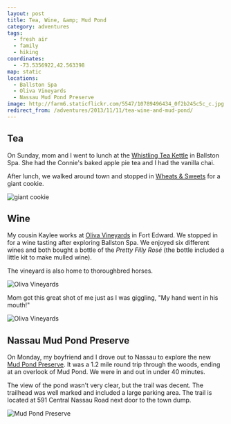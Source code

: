 ```yaml
---
layout: post
title: Tea, Wine, &amp; Mud Pond
category: adventures
tags:
  - fresh air
  - family
  - hiking
coordinates:
  - -73.5356922,42.563398
map: static
locations:
  - Ballston Spa
  - Oliva Vineyards
  - Nassau Mud Pond Preserve
image: http://farm6.staticflickr.com/5547/10789496434_0f2b245c5c_c.jpg
redirect_from: /adventures/2013/11/11/tea-wine-and-mud-pond/
---
```



## Tea

On Sunday, mom and I went to lunch at the [Whistling Tea Kettle](http://www.thewhistlingkettle.com/) in Ballston Spa. She had the Connie's baked apple pie tea and I had the vanilla chai.

After lunch, we walked around town and stopped in [Wheats & Sweets](http://www.wheatsandsweets.com/) for a giant cookie.

<div class="photos">
<img src="http://farm3.staticflickr.com/2817/10789405676_2df4e07fcf_c.jpg" class="img-center" alt="giant cookie">
</div>

## Wine

My cousin Kaylee works at [Oliva Vineyards](http://olivavineyards.com/) in Fort Edward. We stopped in for a wine tasting after exploring Ballston Spa. We enjoyed six different wines and both bought a bottle of the *Pretty Filly Ros&#233;* (the bottle included a little kit to make mulled wine).

The vineyard is also home to thoroughbred horses.

<div class="photos">
<img src="http://farm6.staticflickr.com/5547/10789496434_0f2b245c5c_c.jpg" alt="Oliva Vineyards" class="img-center">
</div>

Mom got this great shot of me just as I was giggling, "My hand went in his mouth!"

<div class="photos">
<img src="http://farm4.staticflickr.com/3729/10789402276_5d1eafcedc_c.jpg" alt="Oliva Vineyards" class="pop-out">
</div>

## Nassau Mud Pond Preserve

On Monday, my boyfriend and I drove out to Nassau to explore the new [Mud Pond Preserve](http://townofnassau.org/content/Parks/View/1). It was a 1.2 mile round trip through the woods, ending at an overlook of Mud Pond. We were in and out in under 40 minutes.

The view of the pond wasn't very clear, but the trail was decent. The trailhead was well marked and included a large parking area. The trail is located at 591 Central Nassau Road next door to the town dump.

<div class="photos">
<img src="http://farm8.staticflickr.com/7414/10804674405_6191ffaaa0_b.jpg" class="pop-out" alt="Mud Pond Preserve">
</div>

